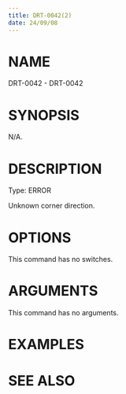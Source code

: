 ```yaml
---
title: DRT-0042(2)
date: 24/09/08
---
```


# NAME

DRT-0042 - DRT-0042

# SYNOPSIS

N/A.

# DESCRIPTION

Type: ERROR

Unknown corner direction.

# OPTIONS

This command has no switches.

# ARGUMENTS

This command has no arguments.

# EXAMPLES

# SEE ALSO
